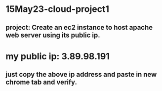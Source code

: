# 15May23-cloud-project1
## project: Create an ec2 instance to host apache web server using its public ip.
# my public ip: 3.89.98.191
## just copy the above ip address and paste in new chrome tab and verify.

